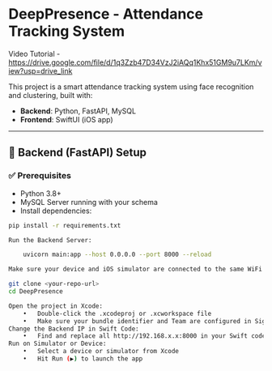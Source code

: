 # DeepPresence - Attendance Tracking System

Video Tutorial - https://drive.google.com/file/d/1q3Zzb47D34VzJ2iAQq1Khx51GM9u7LKm/view?usp=drive_link

This project is a smart attendance tracking system using face recognition and clustering, built with:

- **Backend**: Python, FastAPI, MySQL
- **Frontend**: SwiftUI (iOS app)

---

## 🚀 Backend (FastAPI) Setup

### ✅ Prerequisites

- Python 3.8+
- MySQL Server running with your schema
- Install dependencies:

```bash
pip install -r requirements.txt

Run the Backend Server:

	uvicorn main:app --host 0.0.0.0 --port 8000 --reload

Make sure your device and iOS simulator are connected to the same WiFi network as your machine.

git clone <your-repo-url>
cd DeepPresence

Open the project in Xcode:
	•	Double-click the .xcodeproj or .xcworkspace file
	•	Make sure your bundle identifier and Team are configured in Signing & Capabilities
Change the Backend IP in Swift Code:
	•	Find and replace all http://192.168.x.x:8000 in your Swift code with your local machine’s IP address on WiFi.
Run on Simulator or Device:
	•	Select a device or simulator from Xcode
	•	Hit Run (▶) to launch the app
